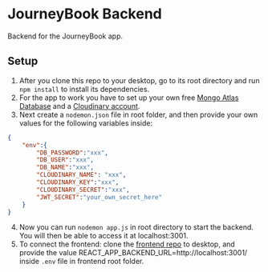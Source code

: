 # JourneyBook Backend

Backend for the JourneyBook app.


## Setup

1. After you clone this repo to your desktop, go to its root directory and run `npm install` to install its dependencies.
2. For the app to work you have to set up your own free [Mongo Atlas Database](https://www.mongodb.com/atlas) and a [Cloudinary account](https://cloudinary.com/).
3. Next create a `nodemon.json` file in root folder, and then provide your own values for the following variables inside:
```json
{
    "env":{
        "DB_PASSWORD":"xxx",
        "DB_USER":"xxx",
        "DB_NAME":"xxx",
        "CLOUDINARY_NAME": "xxx",
        "CLOUDINARY_KEY":"xxx",
        "CLOUDINARY_SECRET":"xxx",
        "JWT_SECRET":"your_own_secret_here"
    }
}
```
4. Now you can run `nodemon app.js` in root directory to start the backend. You will then be able to access it at localhost:3001.
5. To connect the frontend: clone the [frontend repo](https://github.com/u-konrad/journey-book) to desktop, and provide the value REACT_APP_BACKEND_URL=http://localhost:3001/ inside `.env` file in frontend root folder.





